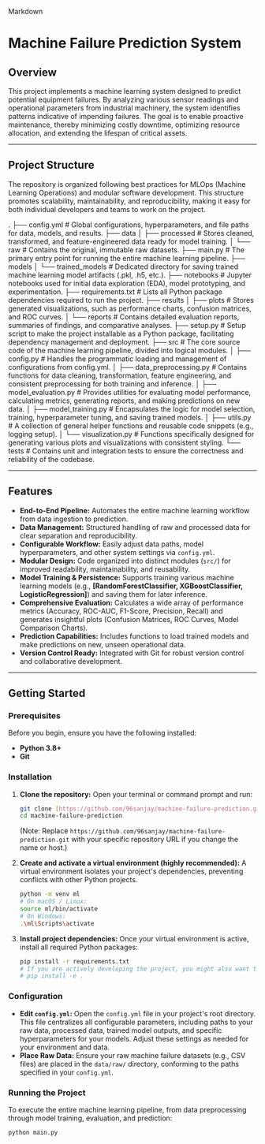 Markdown

# Machine Failure Prediction System

## Overview
This project implements a machine learning system designed to predict potential equipment failures. By analyzing various sensor readings and operational parameters from industrial machinery, the system identifies patterns indicative of impending failures. The goal is to enable proactive maintenance, thereby minimizing costly downtime, optimizing resource allocation, and extending the lifespan of critical assets.

---

## Project Structure
The repository is organized following best practices for MLOps (Machine Learning Operations) and modular software development. This structure promotes scalability, maintainability, and reproducibility, making it easy for both individual developers and teams to work on the project.

.
├── config.yml                 # Global configurations, hyperparameters, and file paths for data, models, and results.
├── data
│   ├── processed              # Stores cleaned, transformed, and feature-engineered data ready for model training.
│   └── raw                    # Contains the original, immutable raw datasets.
├── main.py                    # The primary entry point for running the entire machine learning pipeline.
├── models
│   └── trained_models         # Dedicated directory for saving trained machine learning model artifacts (.pkl, .h5, etc.).
├── notebooks                  # Jupyter notebooks used for initial data exploration (EDA), model prototyping, and experimentation.
├── requirements.txt           # Lists all Python package dependencies required to run the project.
├── results
│   ├── plots                  # Stores generated visualizations, such as performance charts, confusion matrices, and ROC curves.
│   └── reports                # Contains detailed evaluation reports, summaries of findings, and comparative analyses.
├── setup.py                   # Setup script to make the project installable as a Python package, facilitating dependency management and deployment.
├── src                        # The core source code of the machine learning pipeline, divided into logical modules.
│   ├── config.py              # Handles the programmatic loading and management of configurations from config.yml.
│   ├── data_preprocessing.py  # Contains functions for data cleaning, transformation, feature engineering, and consistent preprocessing for both training and inference.
│   ├── model_evaluation.py    # Provides utilities for evaluating model performance, calculating metrics, generating reports, and making predictions on new data.
│   ├── model_training.py      # Encapsulates the logic for model selection, training, hyperparameter tuning, and saving trained models.
│   ├── utils.py               # A collection of general helper functions and reusable code snippets (e.g., logging setup).
│   └── visualization.py       # Functions specifically designed for generating various plots and visualizations with consistent styling.
└── tests                      # Contains unit and integration tests to ensure the correctness and reliability of the codebase.


---

## Features
-   **End-to-End Pipeline:** Automates the entire machine learning workflow from data ingestion to prediction.
-   **Data Management:** Structured handling of raw and processed data for clear separation and reproducibility.
-   **Configurable Workflow:** Easily adjust data paths, model hyperparameters, and other system settings via `config.yml`.
-   **Modular Design:** Code organized into distinct modules (`src/`) for improved readability, maintainability, and reusability.
-   **Model Training & Persistence:** Supports training various machine learning models (e.g., **[RandomForestClassifier, XGBoostClassifier, LogisticRegression]**) and saving them for later inference.
-   **Comprehensive Evaluation:** Calculates a wide array of performance metrics (Accuracy, ROC-AUC, F1-Score, Precision, Recall) and generates insightful plots (Confusion Matrices, ROC Curves, Model Comparison Charts).
-   **Prediction Capabilities:** Includes functions to load trained models and make predictions on new, unseen operational data.
-   **Version Control Ready:** Integrated with Git for robust version control and collaborative development.

---

## Getting Started

### Prerequisites
Before you begin, ensure you have the following installed:
-   **Python 3.8+**
-   **Git**

### Installation
1.  **Clone the repository:**
    Open your terminal or command prompt and run:
    ```bash
    git clone [https://github.com/96sanjay/machine-failure-prediction.git](https://github.com/96sanjay/machine-failure-prediction.git)
    cd machine-failure-prediction
    ```
    (Note: Replace `https://github.com/96sanjay/machine-failure-prediction.git` with your specific repository URL if you change the name or host.)

2.  **Create and activate a virtual environment (highly recommended):**
    A virtual environment isolates your project's dependencies, preventing conflicts with other Python projects.
    ```bash
    python -m venv ml
    # On macOS / Linux:
    source ml/bin/activate
    # On Windows:
    .\ml\Scripts\activate
    ```

3.  **Install project dependencies:**
    Once your virtual environment is active, install all required Python packages:
    ```bash
    pip install -r requirements.txt
    # If you are actively developing the project, you might also want to install it in editable mode:
    # pip install -e .
    ```

### Configuration
-   **Edit `config.yml`:** Open the `config.yml` file in your project's root directory. This file centralizes all configurable parameters, including paths to your raw data, processed data, trained model outputs, and specific hyperparameters for your models. Adjust these settings as needed for your environment and data.
-   **Place Raw Data:** Ensure your raw machine failure datasets (e.g., CSV files) are placed in the `data/raw/` directory, conforming to the paths specified in your `config.yml`.

### Running the Project
To execute the entire machine learning pipeline, from data preprocessing through model training, evaluation, and prediction:

```bash
python main.py
